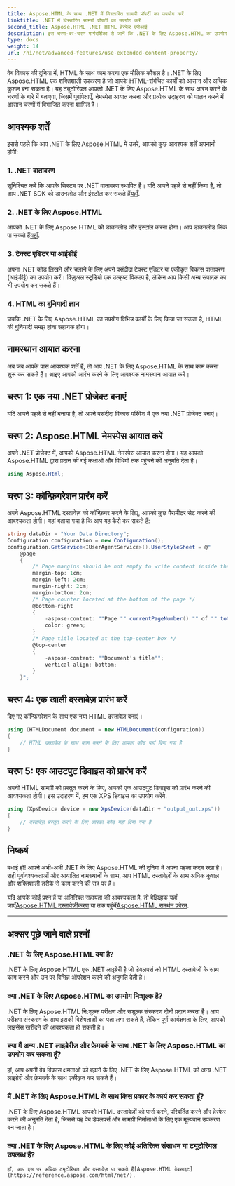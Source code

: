 ```yaml
---
title: Aspose.HTML के साथ .NET में विस्तारित सामग्री प्रॉपर्टी का उपयोग करें
linktitle: .NET में विस्तारित सामग्री प्रॉपर्टी का उपयोग करें
second_title: Aspose.HTML .NET HTML हेरफेर एपीआई
description: इस चरण-दर-चरण मार्गदर्शिका से जानें कि .NET के लिए Aspose.HTML का उपयोग कैसे करें। अपने HTML कौशल को बढ़ाएं और अपनी वेब विकास परियोजनाओं को सुव्यवस्थित करें।
type: docs
weight: 14
url: /hi/net/advanced-features/use-extended-content-property/
---
```


वेब विकास की दुनिया में, HTML के साथ काम करना एक मौलिक कौशल है। .NET के लिए Aspose.HTML एक शक्तिशाली उपकरण है जो आपके HTML-संबंधित कार्यों को आसान और अधिक कुशल बना सकता है। यह ट्यूटोरियल आपको .NET के लिए Aspose.HTML के साथ आरंभ करने के चरणों के बारे में बताएगा, जिसमें पूर्वापेक्षाएँ, नेमस्पेस आयात करना और प्रत्येक उदाहरण को पालन करने में आसान चरणों में विभाजित करना शामिल है।

## आवश्यक शर्तें

इससे पहले कि आप .NET के लिए Aspose.HTML में उतरें, आपको कुछ आवश्यक शर्तें अपनानी होंगी:

### 1. .NET वातावरण

 सुनिश्चित करें कि आपके सिस्टम पर .NET वातावरण स्थापित है। यदि आपने पहले से नहीं किया है, तो आप .NET SDK को डाउनलोड और इंस्टॉल कर सकते हैं[यहाँ](https://releases.aspose.com/html/net/).

### 2. .NET के लिए Aspose.HTML

 आपको .NET के लिए Aspose.HTML को डाउनलोड और इंस्टॉल करना होगा। आप डाउनलोड लिंक पा सकते हैं[यहाँ](https://releases.aspose.com/html/net/).

### 3. टेक्स्ट एडिटर या आईडीई

अपना .NET कोड लिखने और चलाने के लिए अपने पसंदीदा टेक्स्ट एडिटर या एकीकृत विकास वातावरण (आईडीई) का उपयोग करें। विज़ुअल स्टूडियो एक उत्कृष्ट विकल्प है, लेकिन आप किसी अन्य संपादक का भी उपयोग कर सकते हैं।

### 4. HTML का बुनियादी ज्ञान

जबकि .NET के लिए Aspose.HTML का उपयोग विभिन्न कार्यों के लिए किया जा सकता है, HTML की बुनियादी समझ होना सहायक होगा।

## नामस्थान आयात करना

अब जब आपके पास आवश्यक शर्तें हैं, तो आप .NET के लिए Aspose.HTML के साथ काम करना शुरू कर सकते हैं। आइए आपको आरंभ करने के लिए आवश्यक नामस्थान आयात करें।

## चरण 1: एक नया .NET प्रोजेक्ट बनाएं

यदि आपने पहले से नहीं बनाया है, तो अपने पसंदीदा विकास परिवेश में एक नया .NET प्रोजेक्ट बनाएं।

## चरण 2: Aspose.HTML नेमस्पेस आयात करें

अपने .NET प्रोजेक्ट में, आपको Aspose.HTML नेमस्पेस आयात करना होगा। यह आपको Aspose.HTML द्वारा प्रदान की गई कक्षाओं और विधियों तक पहुंचने की अनुमति देता है।

```csharp
using Aspose.Html;
```

## चरण 3: कॉन्फ़िगरेशन प्रारंभ करें

अपने Aspose.HTML दस्तावेज़ को कॉन्फ़िगर करने के लिए, आपको कुछ पैरामीटर सेट करने की आवश्यकता होगी। यहां बताया गया है कि आप यह कैसे कर सकते हैं:

```csharp
string dataDir = "Your Data Directory";
Configuration configuration = new Configuration();
configuration.GetService<IUserAgentService>().UserStyleSheet = @"
    @page 
    {
        /* Page margins should be not empty to write content inside the margin-boxes */
        margin-top: 1cm;
        margin-left: 2cm;
        margin-right: 2cm;
        margin-bottom: 2cm;
        /* Page counter located at the bottom of the page */
        @bottom-right
        {
            -aspose-content: ""Page "" currentPageNumber() "" of "" totalPagesNumber();
            color: green;
        }
        /* Page title located at the top-center box */
        @top-center
        {
            -aspose-content: ""Document's title"";
            vertical-align: bottom;
        }    
    }";
```

## चरण 4: एक खाली दस्तावेज़ प्रारंभ करें

दिए गए कॉन्फ़िगरेशन के साथ एक नया HTML दस्तावेज़ बनाएं।

```csharp
using (HTMLDocument document = new HTMLDocument(configuration))
{
    // HTML दस्तावेज़ के साथ काम करने के लिए आपका कोड यहां दिया गया है
}
```

## चरण 5: एक आउटपुट डिवाइस को प्रारंभ करें

अपनी HTML सामग्री को प्रस्तुत करने के लिए, आपको एक आउटपुट डिवाइस को प्रारंभ करने की आवश्यकता होगी। इस उदाहरण में, हम एक XPS डिवाइस का उपयोग करेंगे.

```csharp
using (XpsDevice device = new XpsDevice(dataDir + "output_out.xps"))
{
    // दस्तावेज़ प्रस्तुत करने के लिए आपका कोड यहां दिया गया है
}
```

## निष्कर्ष

बधाई हो! आपने अभी-अभी .NET के लिए Aspose.HTML की दुनिया में अपना पहला कदम रखा है। सही पूर्वावश्यकताओं और आयातित नामस्थानों के साथ, आप HTML दस्तावेज़ों के साथ अधिक कुशल और शक्तिशाली तरीके से काम करने की राह पर हैं।

 यदि आपके कोई प्रश्न हैं या अतिरिक्त सहायता की आवश्यकता है, तो बेझिझक यहाँ जाएँ[Aspose.HTML दस्तावेज़ीकरण](https://reference.aspose.com/html/net/) या तक पहुंचें[Aspose.HTML समर्थन फ़ोरम](https://forum.aspose.com/).

---

## अक्सर पूछे जाने वाले प्रश्नों

### .NET के लिए Aspose.HTML क्या है?
   .NET के लिए Aspose.HTML एक .NET लाइब्रेरी है जो डेवलपर्स को HTML दस्तावेज़ों के साथ काम करने और उन पर विभिन्न ऑपरेशन करने की अनुमति देती है।

### क्या .NET के लिए Aspose.HTML का उपयोग निःशुल्क है?
   .NET के लिए Aspose.HTML नि:शुल्क परीक्षण और सशुल्क संस्करण दोनों प्रदान करता है। आप परीक्षण संस्करण के साथ इसकी विशेषताओं का पता लगा सकते हैं, लेकिन पूर्ण कार्यक्षमता के लिए, आपको लाइसेंस खरीदने की आवश्यकता हो सकती है।

### क्या मैं अन्य .NET लाइब्रेरीज़ और फ्रेमवर्क के साथ .NET के लिए Aspose.HTML का उपयोग कर सकता हूँ?
   हां, आप अपनी वेब विकास क्षमताओं को बढ़ाने के लिए .NET के लिए Aspose.HTML को अन्य .NET लाइब्रेरी और फ्रेमवर्क के साथ एकीकृत कर सकते हैं।

### मैं .NET के लिए Aspose.HTML के साथ किस प्रकार के कार्य कर सकता हूँ?
   .NET के लिए Aspose.HTML आपको HTML दस्तावेज़ों को पार्स करने, परिवर्तित करने और हेरफेर करने की अनुमति देता है, जिससे यह वेब डेवलपर्स और सामग्री निर्माताओं के लिए एक मूल्यवान उपकरण बन जाता है।

### क्या .NET के लिए Aspose.HTML के लिए कोई अतिरिक्त संसाधन या ट्यूटोरियल उपलब्ध हैं?
    हाँ, आप इस पर अधिक ट्यूटोरियल और दस्तावेज़ पा सकते हैं[Aspose.HTML वेबसाइट](https://reference.aspose.com/html/net/).

